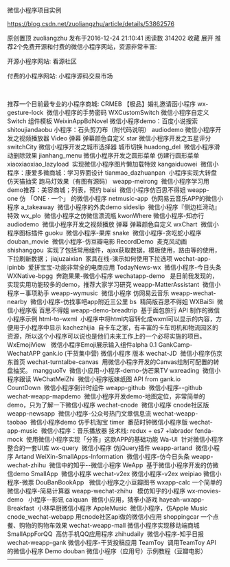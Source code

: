 微信小程序项目实例



<https://blog.csdn.net/zuoliangzhu/article/details/53862576>



原创置顶 zuoliangzhu 发布于2016-12-24 21:10:41 阅读数 314202  收藏
展开
推荐2个免费开源和付费的微信小程序网站，资源非常丰富:

开源小程序网站: 看源社区

付费的小程序网站: 小程序源码交易市场

 

推荐一个目前最专业的小程序商城: CRMEB
【极品】婚礼邀请函小程序
wx-gesture-lock  微信小程序的手势密码
WXCustomSwitch 微信小程序自定义 Switch 组件模板
WeixinAppBdNovel 微信小程序demo：百度小说搜索
shitoujiandaobu 小程序：石头剪刀布（附代码说明）
audiodemo 微信小程序开发之视频播放器 Video 弹幕 弹幕颜色自定义
star 微信小程序开发之五星评分
switchCity 微信小程序开发之城市选择器 城市切换
huadong_del  微信小程序滑动删除效果
jianhang_menu 微信小程序开发之圆形菜单 仿建行圆形菜单
xiaoxiaoxiao_lazyload  实现微信小程序图片懒加载特效
kangaiduowei  微信小程序：康爱多微商城：学习界面设计
tianmao_dazhuanpan  小程序实现大转盘 仿天猫抽奖 跑马灯效果（有图有源码）
weapp-meirong  微信小程序学习用demo推荐：美容商城；列表，预约
baisi  微信小程序仿百思不得姐
weapp-one 仿 「ONE · 一个」 的微信小程序
netmusic-app  仿网易云音乐APP的微信小程序
a_takeaway  微信小程序的外卖demo
sideslip  微信小程序『侧边栏滑动』特效
wx_plo  微信小程序之仿微信漂流瓶
kwonWhere 微信小程序-知亦行
audiodemo  微信小程序开发之视频播放 弹幕 弹幕颜色自定义
wxChart  微信小程序图标插件
guoku  微信小程序-果库
snake  微信小程序-贪吃蛇小程序
douban_movie  微信小程序-仿豆瓣电影
RecordDemo  麦克风动画
shishanggou  实现了包括常用组件，ajax获取数据，模板使用，路由等的使用，下拉刷新数据；
jiajuzaixian  家具在线-演示如何使用下拉选项
wechat-app-ipinbb  爱拼宝宝-功能非常全的电商应用
TodayNews-wx  微信小程序-今日头条
WXNative-bpgg  奔跑果果-微信小程序
wechatapp-demo   是目前我发现的，实现实用功能较多的demo，推荐大家学习研究
weapp-MatterAssistant  微信小程序－事项助手
weapp-wymusic  微信小程序 仿网易云音乐
weapp-wechat-nearby  微信小程序-仿找事吧app附近三公里
bs  精简版百思不得姐
WXBaiSi  微信小程序版 百思不得姐
weapp-demo-breadtrip  基于面包旅行 API 制作的微信小程序示例
html-to-wxml  小程序中将html内容转化成wxml可以显示的内容，方便用于小程序中显示
kachezhijia  自卡车之家，有丰富的卡车司机和物流园区的资源，所以这个小程序可以说也是他们未来工作上的一个必将实施的项目。
WxEmojiView   微信小程序Emoji展示输入组件alpha 0.1
GankCamp-WechatAPP gank.io (干货集中营) 微信小程序 版本
wechat-JD  微信小程序仿京东首页
wechat-turntalbe-canvas  用微信小程序开发的Canvas绘制可配置的转盘抽奖。
mangguoTv  微信小应用-小程序-demo-仿芒果TV
wxreading  微信小程序跟读
WeChatMeiZhi  微信小程序版妹纸图 API from gank.io
CountDown  微信小程序倒计时组件
weapp-github  微信小程序--github
wechat-weapp-mapdemo  微信小程序开发demo-地图定位，非常简单的demo，只为了解一下微信小程序
wechat-cnode  微信小程序 cnode社区版
weapp-newsapp  微信小程序-公众号热门文章信息流
wechat-weapp-taobao  微信小程序demo 仿手机淘宝
timer  番茄时钟微信小程序版
wechat-app-music  微信小程序：音乐播放器 技术栈: redux + es7 +labrador
fenda-mock  使用微信小程序实现「分答」这款APP的基础功能
Wa-UI  针对微信小程序整合的一套UI库
wx-query  微信小程序 仿jQuery插件
weapp-artand  微信小程序 Artand
WeiXin-SmallApps-Information  微信小程序-仿今日头条
weapp-wechat-zhihu  微信中的知乎--微信小程序
WeApp  基于微信小程序开发的仿微信demo
SmallApp  微信小程序
wechat-v2ex 微信小程序-v2ex
weipiao 微信小程序-微票
DouBanBookApp   微信小程序之小豆瓣图书
wxapp-calc 一个简单的微信小程序-简易计算器
weapp-wechat-zhihu   模仿知乎的小程序
wx-movies-demo   小程序--影讯
caiquan  微信小应用，猜拳小游戏
hayeah-wxapp-Breakfast  小林早厨微信小程序
AppleMusic  微信小程序，仿Apple Music
cnode_wechat-webapp 用cnode社区api做的微信小应用
shoppingcar 一个点餐、购物的购物车效果
wechat-weapp-mall 微信小程序实现移动端商城
SmallAppForQQ  高仿手机QQ应用程序
zhihudaily  微信小程序-知乎日报
wechat-weapp-gank 微信小程序-干货投稿应用
TeamToy  调用TeamToy API 的微信小程序 Demo
douban 微信小程序（应用号）示例教程（豆瓣电影）
————————————————


